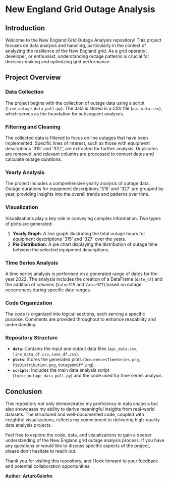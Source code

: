 # New England Grid Outage Analysis

## Introduction

Welcome to the New England Grid Outage Analysis repository! This project focuses on data analysis and handling, particularly in the context of analyzing the resilience of the New England grid. As a grid operator, developer, or enthusiast, understanding outage patterns is crucial for decision-making and optimizing grid performance.

## Project Overview

### Data Collection

The project begins with the collection of outage data using a script (`line_outage_data_pull.py`). The data is stored in a CSV file (`api_data.csv`), which serves as the foundation for subsequent analyses.

### Filtering and Cleaning

The collected data is filtered to focus on line outages that have been implemented. Specific lines of interest, such as those with equipment descriptions '315' and '327', are extracted for further analysis. Duplicates are removed, and relevant columns are processed to convert dates and calculate outage durations.

### Yearly Analysis

The project includes a comprehensive yearly analysis of outage data. Outage durations for equipment descriptions '315' and '327' are grouped by year, providing insights into the overall trends and patterns over time.

### Visualization

Visualizations play a key role in conveying complex information. Two types of plots are generated:
1. **Yearly Graph**: A line graph illustrating the total outage hours for equipment descriptions '315' and '327' over the years.
2. **Pie Distribution**: A pie chart displaying the distribution of outage time between the selected equipment descriptions.

### Time Series Analysis

A time series analysis is performed on a generated range of dates for the year 2022. The analysis includes the creation of a DataFrame (`date_df`) and the addition of columns (`Value315` and `Value327`) based on outage occurrences during specific date ranges.

### Code Organization

The code is organized into logical sections, each serving a specific purpose. Comments are provided throughout to enhance readability and understanding.

### Repository Structure

- **`data`**: Contains the input and output data files (`api_data.csv`, `line_data_df.csv`, `save_df.csv`).
- **`plots`**: Stores the generated plots (`OccurencesTimeSeries.png`, `PieDistribution.png`, `OutageOnOff.png`).
- **`scripts`**: Includes the main data analysis script (`loine_outage_data_pull.py`) and the code used for time series analysis.

## Conclusion

This repository not only demonstrates my proficiency in data analysis but also showcases my ability to derive meaningful insights from real-world datasets. The structured and well-documented code, coupled with insightful visualizations, reflects my commitment to delivering high-quality data analysis projects.

Feel free to explore the code, data, and visualizations to gain a deeper understanding of the New England grid outage analysis process. If you have any questions or would like to discuss specific aspects of the project, please don't hesitate to reach out.

Thank you for visiting this repository, and I look forward to your feedback and potential collaboration opportunities.

**Author: ArturoGalofre**
